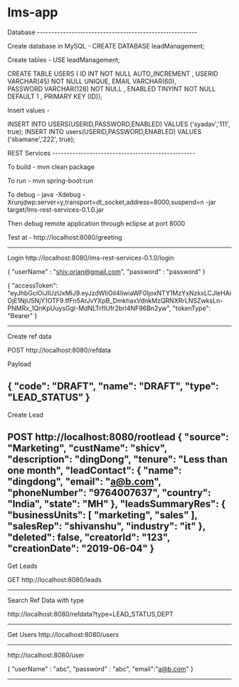 # lms-app

Database --------------------------------------------------------

Create database in MySQL -
CREATE DATABASE leadManagement;

Create tables -
USE  leadManagement;

CREATE  TABLE USERS (
ID INT NOT NULL AUTO_INCREMENT ,
USERID VARCHAR(45) NOT NULL UNIQUE,
EMAIL VARCHAR(60),  
PASSWORD VARCHAR(128) NOT NULL ,
ENABLED TINYINT NOT NULL DEFAULT 1 ,
PRIMARY KEY (ID));

Insert values - 

INSERT INTO USERS(USERID,PASSWORD,ENABLED)
VALUES ('syadav','111', true);
INSERT INTO users(USERID,PASSWORD,ENABLED)
VALUES ('sbamane','222', true);

REST Services --------------------------------------------------

To build - 
mvn clean package

To run -
mvn spring-boot:run

To debug -
java -Xdebug -Xrunjdwp:server=y,transport=dt_socket,address=8000,suspend=n -jar target/lms-rest-services-0.1.0.jar

Then debug remote application through eclipse at port 8000

Test at - http://localhost:8080/greeting

------------------------------------------
Login
http://localhost:8080/lms-rest-services-0.1.0/login

{
		"userName" : "shiv.orian@gmail.com",
		"password" : "password"
}


{
"accessToken": "eyJhbGciOiJIUzUxMiJ9.eyJzdWIiOiI4IiwiaWF0IjoxNTY1MzYxNzkxLCJleHAiOjE1NjU5NjY1OTF9.tfFn5ArJvYXpB_DmkhaxVdnkMzQRNXRrLNSZwksLn-PNMRx_1QnKpUuysGgI-MdNLTrfIUfr2brI4NF96Bn2yw",
"tokenType": "Bearer"
}

-------------------------------------------

Create ref data

POST http://localhost:8080/refdata

Payload

{
  "code": "DRAFT",
  "name": "DRAFT",
  "type": "LEAD_STATUS"
}
-------------------------------------------------

Create Lead

POST http://localhost:8080/rootlead
{
  "source": "Marketing",
  "custName": "shicv",
  "description": "dingDong",
  "tenure": "Less than one month",
  "leadContact": {
    "name": "dingdong",
    "email": "a@b.com",
    "phoneNumber": "9764007637",
    "country": "India",
    "state": "MH"
  },
  "leadsSummaryRes": {
    "businessUnits": [
      "marketing",
      "sales"
    ],
    "salesRep": "shivanshu",
    "industry": "it"
  },
  "deleted": false,
  "creatorId": "123",
  "creationDate": "2019-06-04"
}
-------------------------------------------
Get Leads 

GET http://localhost:8080/leads

---------------------------------------------
Search Ref Data with type

http://localhost:8080/refdata?type=LEAD_STATUS,DEPT

--------------------------------------------------
Get Users
http://localhost:8080/users

------------------------------------------------

http://localhost:8080/user

{
"userName" : "abc",
"password" : "abc",
"email":"a@b.com"
}

-------------------------------------------------------



